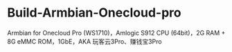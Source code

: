 # Build-Armbian-Onecloud-pro
Armbian for Onecloud Pro (WS1710)，Amlogic S912 CPU (64bit)，2G RAM + 8G eMMC ROM，1GbE，AKA 玩客云3Pro、赚钱宝3Pro

